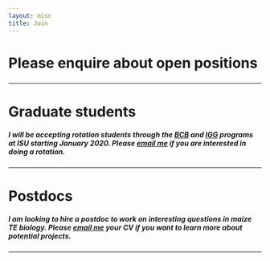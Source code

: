 ```yaml
---
layout: misc
title: Join
---
```



# Please enquire about open positions

##### 

___

# Graduate students

##### I will be accepting rotation students through the [BCB](https://www.bcb.iastate.edu/) and [IGG]( https://www.genetics.iastate.edu/) programs at ISU starting January 2020. Please [email me](/misc/contact/) if you are interested in doing a rotation.

___

# Postdocs

##### I am looking to hire a postdoc to work on interesting questions in maize TE biology. Please [email me](/misc/contact/) your CV if you want to learn more about potential projects.

 
___
